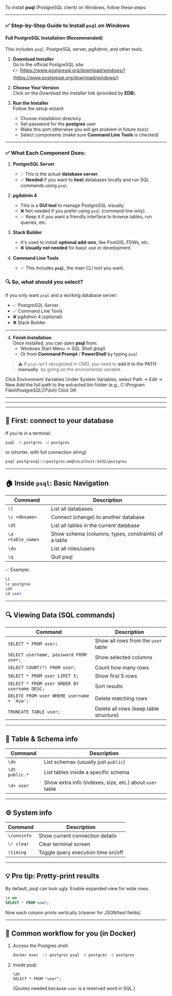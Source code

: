 To install **psql** (PostgreSQL client) on Windows, follow these steps:

---

### ✅ **Step-by-Step Guide to Install `psql` on Windows**

#### **Full PostgreSQL Installation (Recommended)**
This includes `psql`, PostgreSQL server, pgAdmin, and other tools.

1. **Download Installer**  
   Go to the official PostgreSQL site:  
   👉 [https://www.postgresql.org/download/windows/](https://www.postgresql.org/download/windows/)

2. **Choose Your Version**  
   Click on the *Download the installer* link (provided by **EDB**).

3. **Run the Installer**  
   Follow the setup wizard:
   - Choose installation directory
   - Set password for the **postgres** user
   - Make this port otherwise you will get problem in future `65432`
   - Select components (make sure **Command Line Tools** is checked)


---

### ✅ **What Each Component Does:**

1. **PostgreSQL Server**  
   - 💡 This is the actual **database server**.  
   - ✅ **Needed** if you want to **host** databases locally and run SQL commands using `psql`.

2. **pgAdmin 4**  
   - This is a **GUI tool** to manage PostgreSQL visually.  
   - ❌ Not needed if you prefer using `psql` (command line only).  
   - ✅ Keep it if you want a friendly interface to browse tables, run queries, etc.

3. **Stack Builder**  
   - It's used to install **optional add-ons**, like PostGIS, FDWs, etc.  
   - ❌ **Usually not needed** for basic use or development.

4. **Command Line Tools**  
   - ✅ This includes **`psql`**, the main CLI tool you want.

### 🔍 **So, what should you select?**

If you only want `psql` and a working database server:
- ✅ PostgreSQL Server
- ✅ Command Line Tools
- ❌ pgAdmin 4 (optional)
- ❌ Stack Builder

---



4. **Finish Installation**  
   Once installed, you can open **psql** from:
   - Windows Start Menu → *SQL Shell (psql)*  
   - Or from **Command Prompt** / **PowerShell** by typing `psql`

> ⚠️ If `psql` isn't recognized in CMD, you need to **add it to the PATH manually**. by going on the enviromental variable.

Click Environment Variables
Under System Variables, select Path → Edit → New
Add the full path to the extracted bin folder (e.g., C:\Program Files\PostgreSQL\17\bin)
Click OK



---
---
---




## 🧠 First: connect to your database

If you’re in a terminal:

```bash
psql -U postgres -d postgres
```

or (shorter, with full connection string)

```bash
psql postgresql://postgres:me@localhost:5432/postgres
```

---

## 🏠 Inside `psql`: Basic Navigation

| Command           | Description                                          |
| ----------------- | ---------------------------------------------------- |
| `\l`              | List all databases                                   |
| `\c <dbname>`     | Connect (change) to another database                 |
| `\dt`             | List all tables in the current database              |
| `\d <table_name>` | Show schema (columns, types, constraints) of a table |
| `\du`             | List all roles/users                                 |
| `\q`              | Quit psql                                            |

✅ Example:

```sql
\l
\c postgres
\dt
\d user
```

---

## 🔍 Viewing Data (SQL commands)

| Command                                      | Description                            |
| -------------------------------------------- | -------------------------------------- |
| `SELECT * FROM user;`                        | Show all rows from the `user` table    |
| `SELECT username, password FROM user;`       | Show selected columns                  |
| `SELECT COUNT(*) FROM user;`                 | Count how many rows                    |
| `SELECT * FROM user LIMIT 5;`                | Show first 5 rows                      |
| `SELECT * FROM user ORDER BY username DESC;` | Sort results                           |
| `DELETE FROM user WHERE username = 'Ava';`   | Delete matching rows                   |
| `TRUNCATE TABLE user;`                       | Delete all rows (keep table structure) |

---

## 🧱 Table & Schema info

| Command        | Description                                              |
| -------------- | -------------------------------------------------------- |
| `\dn`          | List schemas (usually just `public`)                     |
| `\dt public.*` | List tables inside a specific schema                     |
| `\d+ user`     | Show extra info (indexes, size, etc.) about `user` table |

---

## ⚙️ System info

| Command     | Description                        |
| ----------- | ---------------------------------- |
| `\conninfo` | Show current connection details    |
| `\! clear`  | Clear terminal screen              |
| `\timing`   | Toggle query execution time on/off |

---

## 💡 Pro tip: Pretty-print results

By default, psql can look ugly. Enable expanded view for wide rows:

```sql
\x on
SELECT * FROM user;
```

Now each column prints vertically (cleaner for JSON/text fields).

---

## 🚀 Common workflow for you (in Docker)

1. Access the Postgres shell:

   ```bash
   docker exec -it postgres psql -U postgres -d postgres
   ```
2. Inside psql:

   ```
   \dt
   SELECT * FROM "user";
   ```

   (Quotes needed because `user` is a reserved word in SQL.)
